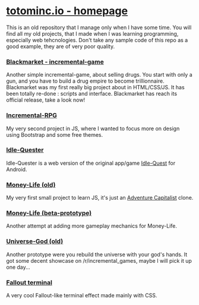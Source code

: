 # [totominc.io - homepage](https://totominc.io/)

This is an old repository that I manage only when I have some time. You will find all my old projects, that I made when I was learning programming, especially web tehcnologies. Don't take any sample code of this repo as a good example, they are of very poor quality.

### [Blackmarket - incremental-game](https://archive.totominc.io/blackmarket)
Another simple incremental-game, about selling drugs. You start with only a gun, and you have to build a drug empire to become trillionnaire. Blackmarket was my first really big project about in HTML/CSS/JS. It has been totally re-done : scripts and interface. Blackmarket has reach its official release, take a look now!

### [Incremental-RPG](https://archive.totominc.io/incremental-rpg/)
My very second project in JS, where I wanted to focus more on design using Bootstrap and some free themes.

### [Idle-Quester](https://archive.totominc.io/idle-quester/)
Idle-Quester is a web version of the original app/game [Idle-Quest](https://play.google.com/store/apps/details?id=com.topcog.idlequest.android) for Android.

### [Money-Life (old)](https://archive.totominc.io/moneylife/old/)
My very first small project to learn JS, it's just an [Adventure Capitalist](http://www.kongregate.com/games/hyperhippogames/adventure-capitalist) clone.

### [Money-Life (beta-prototype)](https://archive.totominc.io/moneylife/beta/)
Another attempt at adding more gameplay mechanics for Money-Life.

### [Universe-God (old)](https://archive.totominc.io/universe-god-old/)
Another prototype were you rebuild the universe with your god's hands. It got some decent showcase on /r/incremental_games, maybe I will pick it up one day...

### [Fallout terminal](https://archive.totominc.io/fallout-terminal/)
A very cool Fallout-like terminal effect made mainly with CSS.
